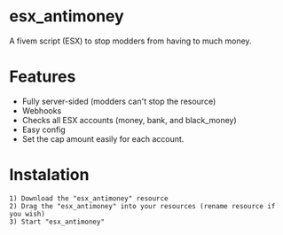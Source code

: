 # esx_antimoney
A fivem script (ESX) to stop modders from having to much money.

# Features
- Fully server-sided (modders can't stop the resource)
- Webhooks
- Checks all ESX accounts (money, bank, and black_money)
- Easy config
- Set the cap amount easily for each account.

# Instalation
```
1) Download the "esx_antimoney" resource
2) Drag the "esx_antimoney" into your resources (rename resource if you wish)
3) Start "esx_antimoney"
```
